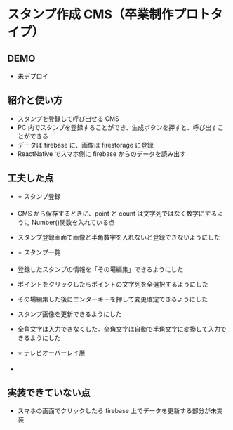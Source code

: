 # スタンプ作成 CMS（卒業制作プロトタイプ）

## DEMO

- 未デプロイ

## 紹介と使い方

- スタンプを登録して呼び出せる CMS
- PC 内でスタンプを登録することができ、生成ボタンを押すと、呼び出すことができる
- データは firebase に、画像は firestorage に登録
- ReactNative でスマホ側に firebase からのデータを読み出す

## 工夫した点

- ⭐️ スタンプ登録
- CMS から保存するときに、point と count は文字列ではなく数字にするように Number()関数を入れている点
- スタンプ登録画面で画像と半角数字を入れないと登録できないようにした

- ⭐️ スタンプ一覧
- 登録したスタンプの情報を「その場編集」できるようにした
- ポイントをクリックしたらポイントの文字列を全選択するようにした
- その場編集した後にエンターキーを押して変更確定できるようにした
- スタンプ画像を更新できるようにした
- 全角文字は入力できなくした。全角文字は自動で半角文字に変換して入力できるようにした

- ⭐️ テレビオーバーレイ層
-

## 実装できていない点

- スマホの画面でクリックしたら firebase 上でデータを更新する部分が未実装
